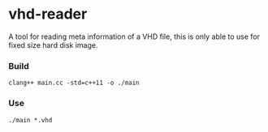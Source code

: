 # vhd-reader
A tool for reading meta information of a VHD file, this is only able to use for fixed size hard disk image.

### Build

`clang++ main.cc -std=c++11 -o ./main`

### Use

`./main *.vhd`
